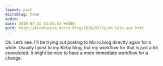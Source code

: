 ```yaml
---
layout: post
microblog: true
audio: 
date: 2018-07-31 13:53:52 +0100
guid: http://AlexKucera.micro.blog/2018/07/31/ok-lets-see.html
---
```

Ok. Let’s see. I’ll be trying out posting to Micro.blog directly again for a while. Usually I post to my Kirby blog, but my workflow for that is just a bit convoluted. It might be nice to have a more immediate workflow for a change. 

